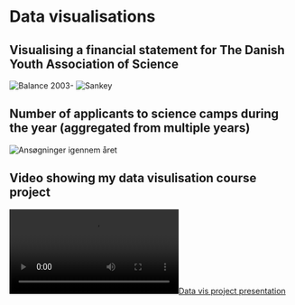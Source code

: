 # Data visualisations
## Visualising a financial statement for The Danish Youth Association of Science
![Balance 2003-](https://user-images.githubusercontent.com/8177646/112358066-46922080-8cd0-11eb-9166-702bf6a397ee.png)
![Sankey](https://user-images.githubusercontent.com/8177646/112358087-4abe3e00-8cd0-11eb-8880-4f421a8fc6e6.png)

## Number of applicants to science camps during the year (aggregated from multiple years)
![Ansøgninger igennem året](https://user-images.githubusercontent.com/8177646/112358388-97a21480-8cd0-11eb-8db4-b83fd3d9eba3.png)

## Video showing my data visulisation course project
[![Data vis project presentation](https://user-images.githubusercontent.com/8177646/112517705-e87d4000-8d98-11eb-875f-14b8afea699b.mov)](https://user-images.githubusercontent.com/8177646/112359208-53634400-8cd1-11eb-8084-9b167db78ee0.mp4)
